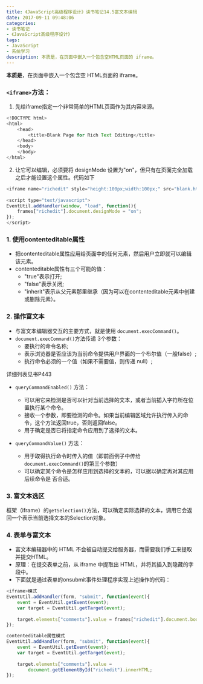 ```yaml
---
title: 《JavaScript高级程序设计》读书笔记14.5富文本编辑
date: 2017-09-11 09:48:06
categories:
- 读书笔记
- 《JavaScript高级程序设计》
tags:
- JavaScript
- 系统学习
description: 本质是，在页面中嵌入一个包含空HTML页面的 iframe。
---
```

**本质是**，在页面中嵌入一个包含空 HTML页面的 iframe。    


### `<iframe>`方法：
1. 先给iframe指定一个非常简单的HTML页面作为其内容来源。
```javascript
<!DOCTYPE html> 
<html> 
    <head> 
        <title>Blank Page for Rich Text Editing</title> 
    </head> 
    <body> 
    </body> 
</html>
```
2. 让它可以编辑，必须要将 designMode 设置为"on"，但只有在页面完全加载之后才能设置这个属性。代码如下
```javascript
<iframe name="richedit" style="height:100px;width:100px;" src="blank.htm"></iframe>
 
<script type="text/javascript"> 
EventUtil.addHandler(window, "load", function(){ 
    frames["richedit"].document.designMode = "on"; 
}); 
</script> 
```


### 1. 使用contenteditable属性
- 把contenteditable属性应用给页面中的任何元素，然后用户立即就可以编辑该元素。
- contenteditable属性有三个可能的值：
    - "true"表示打开;
    - "false"表示关闭;
    - "inherit"表示从父元素那里继承（因为可以在contenteditable元素中创建或删除元素）。

### 2. 操作富文本
- 与富文本编辑器交互的主要方式，就是使用 `document.execCommand()`。
- `document.execCommand()`方法传递 3个参数：
    - 要执行的命令名称;
    - 表示浏览器是否应该为当前命令提供用户界面的一个布尔值（一般false）;
    - 执行命令必须的一个值（如果不需要值，则传递 null）;

详细列表见书P443

- `queryCommandEnabled()` 方法：
    - 可以用它来检测是否可以针对当前选择的文本，或者当前插入字符所在位置执行某个命令。
    - 接收一个参数，即要检测的命令。如果当前编辑区域允许执行传入的命令，这个方法返回true，否则返回false。
    - 用于确定是否已将指定命令应用到了选择的文本。

- `queryCommandValue()` 方法：
    - 用于取得执行命令时传入的值（即前面例子中传给`document.execCommand()`的第三个参数） 
    - 可以确定某个命令是怎样应用到选择的文本的，可以据以确定再对其应用后续命令是
否合适。


### 3. 富文本选区
框架（iframe）的`getSelection()`方法，可以确定实际选择的文本，调用它会返回一个表示当前选择文本的Selection对象。


### 4. 表单与富文本
- 富文本编辑器中的 HTML 不会被自动提交给服务器，而需要我们手工来提取并提交HTML。
- 原理：在提交表单之前，从 iframe 中提取出 HTML，并将其插入到隐藏的字段中。
- 下面就是通过表单的onsubmit事件处理程序实现上述操作的代码：
```javascript
<iframe>模式
EventUtil.addHandler(form, "submit", function(event){ 
    event = EventUtil.getEvent(event); 
    var target = EventUtil.getTarget(event); 
 
    target.elements["comments"].value = frames["richedit"].document.body.innerHTML;
}); 

contenteditable属性模式
EventUtil.addHandler(form, "submit", function(event){ 
    event = EventUtil.getEvent(event); 
    var target = EventUtil.getTarget(event); 
   
    target.elements["comments"].value = 
        document.getElementById("richedit").innerHTML; 
}); 
```
